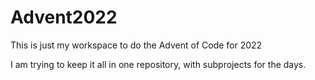 # Advent2022

This is just my workspace to do the Advent of Code for 2022

I am trying to keep it all in one repository, with subprojects for the days. 
